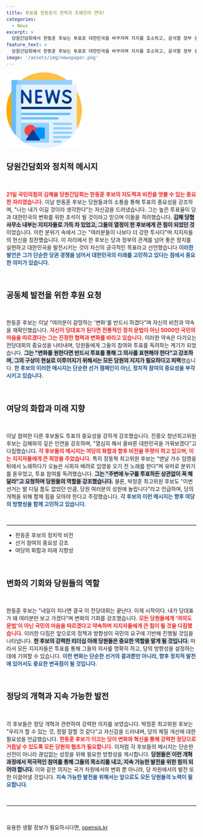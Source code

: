```yaml
---
title: 투표율 한동훈의 전략과 조해진의 연대!
categories:
  - News
excerpt: >
  당원간담회에서 한동훈 후보는 투표로 대한민국을 바꾸자며 지지를 호소하고, 윤석열 정부 성공을 위한 단합을 강조했다. 뜨거운 응원 속에서 당원들의 참여를 독려하며 변화를 약속하는 모습이 눈길을 끌었다.
feature_text: >
  당원간담회에서 한동훈 후보는 투표로 대한민국을 바꾸자며 지지를 호소하고, 윤석열 정부 성공을 위한 단합을 강조했다. 뜨거운 응원 속에서 당원들의 참여를 독려하며 변화를 약속하는 모습이 눈길을 끌었다.
image: '/assets/img/newspaper.png'
---
```


<p><img src="/assets/img/newspaper.png" alt="kimp 속보" /></p>

<h2 data-ke-size="size26">당원간담회와 정치적 메시지</h2>

<p data-ke-size="size16">&nbsp;</p>

<p><b><span style="color: #ee2323;">21일 국민의힘의 김해을 당원간담회는 한동훈 후보의 지도력과 비전을 엿볼 수 있는 중요한 자리였습니다.</span></b> 이날 한동훈 후보는 당원들과의 소통을 통해 투표의 중요성을 강조하며, "나는 내가 이길 것이라 생각한다"는 자신감을 드러냈습니다. 그는 높은 투표율이 당과 대한민국의 변화를 위한 초석이 될 것이라고 믿으며 이들을 격려했습니다. <b><span style="background-color: #21538527;">김해 당협사무소 내부는 지지자들로 가득 차 있었고, 그들의 열정이 한 후보에게 큰 힘이 되었던 것</span></b>이었습니다. 이런 분위기 속에서 그는 "여러분들이 나보다 더 강한 투사다"며 지지자들의 헌신을 칭찬했습니다. 이 자리에서 한 후보는 당과 정부의 관계를 넘어 좋은 정치를 실현하고 대한민국을 발전시키는 것이 자신의 궁극적인 목표라고 선언했습니다.<b><span style="color: #1a5490;">이러한 발언은 그가 단순한 당권 경쟁을 넘어서 대한민국의 미래를 고민하고 있다는 점에서 중요한 의미가 있습니다.</span></b></p>

<p data-ke-size="size16">&nbsp;</p>

<h2 data-ke-size="size26">공동체 발전을 위한 후원 요청</h2>

<p data-ke-size="size16">&nbsp;</p>

<p>한동훈 후보는 이날 "여러분이 갈망하는 '변화'를 반드시 하겠다"며 자신의 비전과 약속을 재확인했습니다. <b><span style="color: #ee2323;">자신이 당대표가 된다면 전통적인 정치 문법이 아닌 5000만 국민의 마음을 따르겠다는 그는 진정한 협력과 변화를 바라고 있습니다.</span></b> 이러한 약속은 다가오는 전당대회의 중요성을 나타내며, 당원들에게 그들의 참여와 투표를 독려하는 계기가 되었습니다. <b><span style="background-color: #21538527;">그는 "변화를 원한다면 반드시 투표를 통해 그 의사를 표현해야 한다"고 강조하며, 그의 구상이 현실로 이루어지기 위해서는 모든 당원의 지지가 필요하다고 피력</span></b>했습니다. <b><span style="color: #1a5490;">한 후보의 이러한 메시지는 단순한 선거 캠페인이 아닌, 정치적 참여의 중요성을 부각시키고 있습니다.</span></b></p>

<p data-ke-size="size16">&nbsp;</p>

<h2 data-ke-size="size26">여당의 화합과 미래 지향</h2>

<p data-ke-size="size16">&nbsp;</p>

<p>이날 참여한 다른 후보들도 투표의 중요성을 강하게 강조했습니다. 진종오 청년최고위원 후보는 김해와의 깊은 인연을 강조하며, "열심히 해서 올바른 대한민국을 가꿔보겠다"고 다짐했습니다. <b><span style="color: #ee2323;">각 후보들의 메시지는 여당의 화합과 향후 비전을 뚜렷이 하고 있으며, 이는 지지자들에게 큰 희망을 주었습니다.</span></b> 특히 장동혁 최고위원 후보는 "맨날 가수 임영웅 뒤에서 노래하다가 오늘은 사회자 배려로 임영웅 오기 전 노래를 한다"며 유머로 분위기를 돋우었고, 투표 참여를 독려했습니다. <b><span style="background-color: #21538527;">그는 "주변에 누구를 투표하든 상관없이 꼭 해달라"고 요청하며 당원들의 역할을 강조했습니다.</span></b> 물론, 박정훈 최고위원 후보도 "이번 선거는 발 디딜 틈도 없었던 만큼, 당원 여러분의 성원에 놀랍니다"라고 언급하며, 당의 개혁을 위해 함께 힘을 모아야 한다고 주장했습니다. <b><span style="color: #1a5490;">각 후보의 이런 메시지는 향후 여당의 방향성을 함께 고민하고 있습니다.</span></b></p>

<p data-ke-size="size16">&nbsp;</p>

<hr style="border: 1px solid #d9d9d9;">

<ul>
 <li>한동훈 후보의 정치적 비전</li>
 <li>선거 참여의 중요성 강조</li>
 <li>여당의 화합과 미래 지향성</li>
</ul>

<p data-ke-size="size16">&nbsp;</p>

<h2 data-ke-size="size26">변화의 기회와 당원들의 역할</h2>

<p data-ke-size="size16">&nbsp;</p>

<p>한동훈 후보는 "내일이 지나면 결국 이 전당대회는 끝난다. 이제 시작이다. 내가 당대표가 돼 여러분만 보고 가겠다"며 변화의 기회를 강조했습니다. <b><span style="color: #ee2323;">모든 당원들에게 '여의도 문법'이 아닌 국민의 마음을 따르겠다고 약속하며 지지자들에게 큰 힘이 될 것을 다짐했습니다.</span></b> 이러한 다짐은 앞으로의 정책과 방향성이 국민의 요구에 기반해 진행될 것임을 나타냅니다. <b><span style="background-color: #21538527;">한 후보의 강력한 리더십 아래 당원들은 중요한 역할을 맡게 될 것입니다.</span></b> 따라서 모든 지지자들은 투표를 통해 그들의 의사를 명확히 하고, 당의 방향성을 설정하는 데에 기여할 수 있습니다. <b><span style="color: #1a5490;">이런 변화는 단순한 선거의 결과뿐만 아니라, 향후 정치적 발전에 있어서도 중요한 변곡점이 될 것입니다.</span></b></p>

<p data-ke-size="size16">&nbsp;</p>

<h2 data-ke-size="size26">정당의 개혁과 지속 가능한 발전</h2>

<p data-ke-size="size16">&nbsp;</p>

<p>각 후보들은 정당 개혁과 관련하여 강력한 의지를 보였습니다. 박정훈 최고위원 후보는 "우리가 할 수 있는 것, 정말 잘할 것 같다"고 자신감을 드러내며, 당의 체질 개선에 대한 필요성을 언급했습니다. <b><span style="color: #ee2323;">한동훈 후보가 이끄는 당이 변화와 혁신을 통해 강력한 정당으로 거듭날 수 있도록 모든 당원의 협조가 필요합니다.</span></b> 이처럼 각 후보들의 메시지는 단순한 선전이 아니라 끊임없는 성장을 위해 필요한 방향성을 제시합니다. <b><span style="background-color: #21538527;">당원들은 이런 개혁 과정에서 적극적인 참여를 통해 그들의 목소리를 내고, 지속 가능한 발전을 위한 힘이 되어야 합니다.</span></b> 이와 같은 의지는 국가 차원에서의 변화 뿐 아니라, 당 차원에서의 발전 또한 이끌어낼 것입니다. <b><span style="color: #1a5490;">지속 가능한 발전을 위해서는 앞으로도 모든 당원들의 노력이 필요합니다.</span></b></p>

<p data-ke-size="size16">&nbsp;</p>

<hr style="border: 1px solid #d9d9d9;">

<p data-ke-size="size16">&nbsp;</p>
유용한 생활 정보가 필요하시다면, <a href="https://opensis.kr" rel="dofollow">opensis.kr</a>


